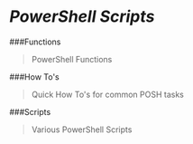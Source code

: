 # *PowerShell Scripts*

###Functions
>PowerShell Functions

###How To's
>Quick How To's for common POSH tasks

###Scripts
>Various PowerShell Scripts
